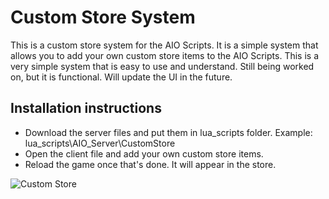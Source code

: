 # Custom Store System

This is a custom store system for the AIO Scripts. It is a simple system that allows you to add your own custom store items to the AIO Scripts. This is a very simple system that is easy to use and understand. Still being worked on, but it is functional. Will update the UI in the future. 

## Installation instructions

* Download the server files and put them in lua_scripts folder. Example: lua_scripts\AIO_Server\CustomStore
* Open the client file and add your own custom store items.
* Reload the game once that's done. It will appear in the store.

![Custom Store](https://ibb.co/1LbGcpP)
